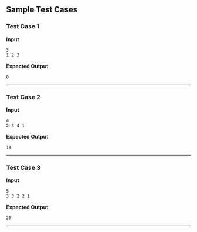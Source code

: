 ## Sample Test Cases

### Test Case 1
**Input**
```
3
1 2 3
```
**Expected Output**
```
0
```

---

### Test Case 2
**Input**
```
4
2 3 4 1
```
**Expected Output**
```
14
```

---

### Test Case 3
**Input**
```
5
3 3 2 2 1
```
**Expected Output**
```
25
```

---